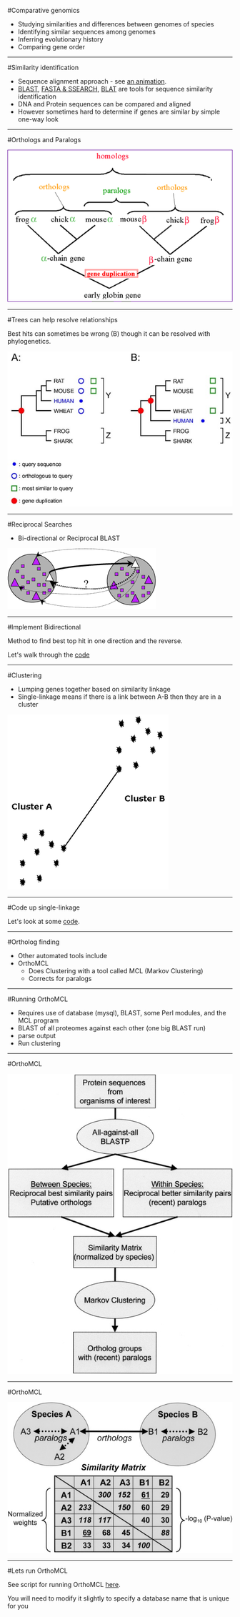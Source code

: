 #Comparative genomics

* Studying similarities and differences between genomes of species
* Identifying similar sequences among genomes
* Inferring evolutionary history
* Comparing gene order

---
#Similarity identification

* Sequence alignment approach - see [an animation](http://statgen.ncsu.edu/slse/animations/module1.html).
* [BLAST](http://blast.ncbi.nlm.nih.gov/), [FASTA & SSEARCH](http://fasta.bioch.virginia.edu/fasta_www2/fasta_list2.shtml), [BLAT](http://genome.ucsc.edu/FAQ/FAQblat.html) are tools for sequence similarity identification
* DNA and Protein sequences can be compared and aligned
* However sometimes hard to determine if genes are similar by simple one-way look

---
#Orthologs and Paralogs

![Orthologs](images/orthologs.gif)

---
#Trees can help resolve relationships

Best hits can sometimes be wrong (B) though it can be resolved with phylogenetics.

![RIO](images/RIO_F1.jpeg)

---
#Reciprocal Searches

* Bi-directional or Reciprocal BLAST

![BRH](images/BRH.png)

---
#Implement Bidirectional

Method to find best top hit in one direction and the reverse.

Let's walk through the [code](https://github.com/hyphaltip/htbda_perl_class/blob/master/examples/Orthologs/bidirectional.pl)

---
#Clustering

* Lumping genes together based on similarity linkage
* Single-linkage means if there is a link between A-B then they are in a cluster

![SingleLnkage](images/Single_Linkage1.gif)

---
#Code up single-linkage

Let's look at some [code](https://github.com/hyphaltip/htbda_perl_class/blob/master/examples/Orthologs/single_linkage.pl).

---
#Ortholog finding

* Other automated tools include
* OrthoMCL
    * Does Clustering with a tool called MCL (Markov Clustering)
    * Corrects for paralogs

---
#Running OrthoMCL

* Requires use of database (mysql), BLAST, some Perl modules, and the MCL program
* BLAST of all proteomes against each other (one big BLAST run)
* parse output
* Run clustering


---
#OrthoMCL

![F1](images/orthomcl_F1.jpg)

---
#OrthoMCL

![F1](images/orthomcl_F2.jpg)

---
#Lets run OrthoMCL

See script for running OrthoMCL [here](https://github.com/hyphaltip/htbda_perl_class/blob/master/examples/Orthologs/run_orthomcl.sh).

You will need to modify it slightly to specify a database name that is unique for you
